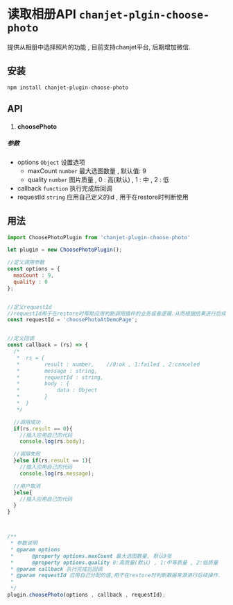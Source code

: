 # 读取相册API `chanjet-plgin-choose-photo`

提供从相册中选择照片的功能 , 目前支持chanjet平台, 后期增加微信.



## 安装

```
npm install chanjet-plugin-choose-photo
```



## API



1. #### choosePhoto

##### 参数

- options `Object` 设置选项
  - maxCount `number` 最大选图数量 , 默认值: 9
  - quality `number` 图片质量 , 0 : 高(默认) , 1 : 中 , 2 : 低
- callback `function` 执行完成后回调
- requestId `string` 应用自己定义的id , 用于在restore时判断使用





## 用法

```javascript
import ChoosePhotoPlugin from 'chanjet-plugin-choose-photo'

let plugin = new ChoosePhotoPlugin();

//定义调用参数
const options = {
  maxCount : 9,
  quality : 0
};


//定义requestId 
//requestId用于在restore时帮助应用判断调用插件的业务或者逻辑.从而根据结果进行后续操作
const requestId = 'choosePhotoAtDemoPage';


//定义回调
const callback = (rs) => {
  /*
   *  rs = {
   *		result : number,	//0:ok , 1:failed , 2:canceled
   *		message : string,	
   *		requestId : string,
   *		body : {
   *			data : Object
   *		}
   *  }
   */

  //调用成功
  if(rs.result == 0){
	//插入应用自己的代码
    console.log(rs.body);

  //调用失败
  }else if(rs.result == 1){
  	//插入应用自己的代码
    console.log(rs.message);

  //用户取消
  }else{
  	//插入应用自己的代码
  }
}



/**
 * 参数说明
 * @param options
 *      @property options.maxCount 最大选图数量, 默认9张
 *      @property options.quality 0:高质量(默认) , 1:中等质量 , 2:低质量
 * @param callback 执行完成后回调
 * @param requestId 应用自己分配的值,用于在restore时判断数据来源进行后续操作.
 *
 */
plugin.choosePhoto(options , callback , requestId);
```